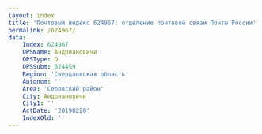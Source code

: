 ```yaml
---
layout: index
title: 'Почтовый индекс 624967: отделение почтовой связи Почты России'
permalink: /624967/
data:
    Index: 624967
    OPSName: Андриановичи
    OPSType: О
    OPSSubm: 624459
    Region: 'Свердловская область'
    Autonom: ''
    Area: 'Серовский район'
    City: Андриановичи
    City1: ''
    ActDate: '20190220'
    IndexOld: ''
---
```

